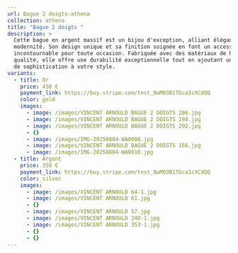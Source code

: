 ```yaml
---
url: Bague 2 doigts-athena
collection: athena
title: "Bague 2 doigts "
description: >
  Cette bague en argent massif est un bijou d'exception, alliant élégance et
  modernité. Son design unique et sa finition soignée en font un accessoire
  incontournable pour toute occasion. Fabriquée avec des matériaux de haute
  qualité, elle offre une durabilité exceptionnelle tout en ajoutant une touche
  de sophistication à votre style.
variants:
  - title: Or
    price: 450 €
    payment_link: https://buy.stripe.com/test_8wM03B1TGca3cXCdQQ
    color: gold
    images:
      - image: /images/VINCENT ARNOULD BAGUE 2 DOIGTS 206.jpg
      - image: /images/VINCENT ARNOULD BAGUE 2 DOIGTS 194.jpg
      - image: /images/VINCENT ARNOULD BAGUE 2 DOIGTS 202.jpg
      - {}
      - image: /images/IMG-20250804-WA0008.jpg
      - image: /images/VINCENT ARNOULD BAGUE 2 DOIGTS 166.jpg
      - image: /images/IMG-20250804-WA0010.jpg
  - title: Argent
    price: 350 €
    payment_link: https://buy.stripe.com/test_8wM03B1TGca3cXCdQQ
    color: silver
    images:
      - image: /images/VINCENT ARNOULD 64-1.jpg
      - image: /images/VINCENT ARNOULD 61.jpg
      - {}
      - image: /images/VINCENT ARNOULD 57.jpg
      - image: /images/VINCENT ARNOULD 248-1.jpg
      - image: /images/VINCENT ARNOULD 353-1.jpg
      - {}
      - {}
---
```

